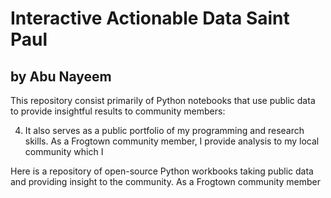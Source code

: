 # Interactive Actionable Data Saint Paul 
## by Abu Nayeem

This repository consist primarily of Python notebooks that use public data to provide insightful results to community members:

4) It also serves as a public portfolio of my programming and research skills. As a Frogtown community member, I provide analysis to my local community which I 

Here is a repository of open-source Python workbooks taking public data and providing insight to the community. As a Frogtown community member


